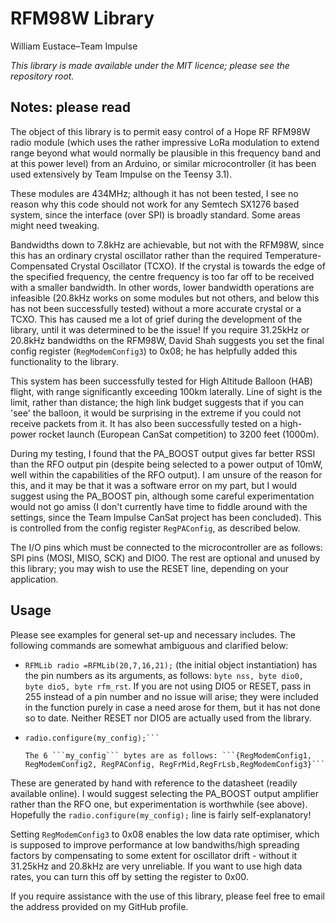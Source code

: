 # RFM98W Library
William Eustace–Team Impulse

_This library is made available under the MIT licence; please see the repository root._

## Notes: please read
The object of this library is to permit easy control of a Hope RF RFM98W radio module (which uses the rather
impressive LoRa modulation to extend range beyond what would normally be plausible in this frequency band and at this power level) from an Arduino, or similar microcontroller (it has been used extensively by Team Impulse on the Teensy 3.1).

These modules are 434MHz; although it has not been tested, I see no reason why this code should not work for
any Semtech SX1276 based system, since the interface (over SPI) is broadly standard. Some areas might need tweaking.

Bandwidths down to 7.8kHz are achievable, but not with the RFM98W, since this has an ordinary crystal oscillator rather than
the required Temperature-Compensated Crystal Oscillator (TCXO). If the crystal is towards the edge of the specified frequency,
the centre frequency is too far off to be received with a smaller bandwidth. In other words, lower
bandwidth operations are infeasible (20.8kHz works on some modules but not others, and below this has not
been successfully tested) without a more accurate crystal or a TCXO. This has caused me a lot of grief
during the development of the library, until it was determined to be the issue! If you require 31.25kHz or 20.8kHz bandwidths on the RFM98W, David Shah suggests you set the final config register (```RegModemConfig3```) to 0x08; he has helpfully added this functionality to the library.

This system has been successfully tested for High Altitude Balloon (HAB) flight, with range significantly exceeding 100km laterally. Line of sight is the limit, rather than distance; the high link budget suggests that if you can 'see' the balloon, it would be surprising in the extreme if you could not receive packets from it. It has also been successfully tested on a high-power rocket launch (European CanSat competition) to 3200 feet (1000m).

During my testing, I found that the PA_BOOST output gives far better RSSI than the RFO output pin (despite being selected to a power output of 10mW, well within the capabilities of the RFO output). I am unsure of the reason for this, and it may be that it was a software error on my part, but I would suggest using the PA_BOOST pin, although some careful experimentation would not go amiss (I don't currently have time to fiddle around with the settings, since the Team Impulse CanSat project has been concluded). This is controlled from the config register ```RegPAConfig```, as described below.

The I/O pins which must be connected to the microcontroller are as follows: SPI pins (MOSI, MISO, SCK) and DIO0. The rest are optional and unused by this library; you may wish to use the RESET line, depending on your application.

## Usage
Please see examples for general set-up and necessary includes. The following commands are somewhat ambiguous and clarified below:
* ```RFMLib radio =RFMLib(20,7,16,21);```
(the initial object instantiation) has the pin numbers as its arguments, as follows: ```byte nss, byte dio0, byte dio5, byte rfm_rst```. If you are not using DIO5 or RESET, pass in 255 instead of a pin number and no issue will arise; they were included in the function purely in case a need arose for them, but it has not done so to date. Neither RESET nor DIO5 are actually used from the library.

* ```byte my_config[6] = {0x44,0x84,0x88,0xAC,0xCD,0x08};
  radio.configure(my_config);```

  The 6 ```my_config``` bytes are as follows: ```{RegModemConfig1, RegModemConfig2, RegPAConfig, RegFrMid,RegFrLsb,RegModemConfig3}```
These are generated by hand with reference to the datasheet (readily available online). I would suggest selecting the PA_BOOST output amplifier rather than the RFO one, but experimentation is worthwhile (see above). Hopefully the ```radio.configure(my_config);``` line is fairly self-explanatory!

Setting ```RegModemConfig3``` to 0x08 enables the low data rate optimiser, which is supposed to improve performance at low bandwiths/high spreading factors by compensating to some extent for oscillator drift - without it 31.25kHz and 20.8kHz are very unreliable. If you want to use high data rates, you can turn this off by setting the register to 0x00.

If you require assistance with the use of this library, please feel free to email the address provided on my GitHub profile.
